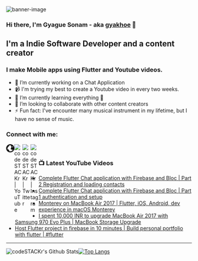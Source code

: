 <img align="center" width=900 alt="banner-image" width="22px" src="https://static.wixstatic.com/media/72d8ed_da844c54abc34fac87085a8982d96428~mv2.png" />

### Hi there, I'm Gyague Sonam - aka [gyakhoe][website] 👋

## I'm a Indie Software Developer and a content creator
### I make Mobile apps using Flutter and Youtube videos.

- 🔭 I’m currently working on a Chat Application
- 📹 I'm trying my best to create a Youtube video in every two weeks.
- 🌱 I’m currently learning everything 🤣
- 👯 I’m looking to collaborate with other content creators
- ⚡ Fun fact: I've encounter many musical instrument in my lifetime, but I have no sense of music. 

### Connect with me:

[<img align="left" alt="codeSTACKr.com" width="22px" color="pink" src="https://raw.githubusercontent.com/iconic/open-iconic/master/svg/globe.svg" />][website]
[<img align="left" alt="codeSTACKr | YouTube" width="22px" src="https://cdn.jsdelivr.net/npm/simple-icons@v3/icons/youtube.svg" />][youtube]
[<img align="left" alt="codeSTACKr | Twitter" width="22px" src="https://cdn.jsdelivr.net/npm/simple-icons@v3/icons/twitter.svg" />][twitter]
[<img align="left" alt="codeSTACKr | Instagram" width="22px" src="https://cdn.jsdelivr.net/npm/simple-icons@v3/icons/instagram.svg" />][instagram]

<br />

### 📺 Latest YouTube Videos

<!-- YOUTUBE:START -->
- [Complete Flutter Chat application with Firebase and Bloc | Part 2 Registration and loading contacts](https://www.youtube.com/watch?v=cZc88BrH6zI)
- [Complete Flutter Chat application with Firebase and Bloc | Part 1 authentication and setup](https://www.youtube.com/watch?v=fDaSq03GknU)
- [Monterey on MacBook Air 2017 | Flutter, iOS, Android, dev experience in macOS Monterey](https://www.youtube.com/watch?v=fofYqQD46tQ)
- [I spent 10,000 INR to upgrade MacBook Air 2017 with Samsung 970 Evo Plus | MacBook Storage Upgrade](https://www.youtube.com/watch?v=J3x0cc8_IfE)
- [Host Flutter project in firebase in 10 minutes | Build personal portfolio with flutter | #flutter](https://www.youtube.com/watch?v=HsHUhh7G8Jg)
<!-- YOUTUBE:END -->

---

<img align="left" alt="codeSTACKr's Github Stats" src="https://github-readme-stats.vercel.app/api?username=gyakhoe&show_icons=true&hide_border=true&count_private=true" />

[![Top Langs](https://github-readme-stats.vercel.app/api/top-langs/?username=gyakhoe)](https://github.com/anuraghazra/github-readme-stats)

[website]: https://gyague-sonam.web.app
[twitter]: https://twitter.com/gyakhoe
[youtube]: https://www.youtube.com/channel/UCHLd5x4wh5rguXtgAnjeY2A
[instagram]: https://instagram.com/gyakhoe
[flutterplaylist]: https://www.youtube.com/watch?v=MnasX_uXMpE&list=PLw7cFgKR-F4GKX6NNa1fQUaDzmyNGfF1W
